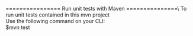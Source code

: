 
================ Run unit tests with Maven ===============\ 
To run unit tests contained in this mvn project\
Use the following command on your CLI:\
$mvn test  
